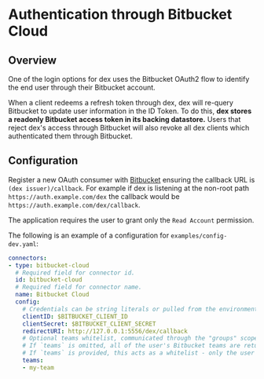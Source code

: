 # Authentication through Bitbucket Cloud

## Overview

One of the login options for dex uses the Bitbucket OAuth2 flow to identify the end user through their Bitbucket account.

When a client redeems a refresh token through dex, dex will re-query Bitbucket to update user information in the ID Token. To do this, __dex stores a readonly Bitbucket access token in its backing datastore.__ Users that reject dex's access through Bitbucket will also revoke all dex clients which authenticated them through Bitbucket.

## Configuration

Register a new OAuth consumer with [Bitbucket](https://confluence.atlassian.com/bitbucket/oauth-on-bitbucket-cloud-238027431.html) ensuring the callback URL is `(dex issuer)/callback`. For example if dex is listening at the non-root path `https://auth.example.com/dex` the callback would be `https://auth.example.com/dex/callback`.

The application requires the user to grant only the `Read Account` permission.

The following is an example of a configuration for `examples/config-dev.yaml`:

```yaml
connectors:
- type: bitbucket-cloud
  # Required field for connector id.
  id: bitbucket-cloud
  # Required field for connector name.
  name: Bitbucket Cloud
  config:
    # Credentials can be string literals or pulled from the environment.
    clientID: $BITBUCKET_CLIENT_ID
    clientSecret: $BITBUCKET_CLIENT_SECRET
    redirectURI: http://127.0.0.1:5556/dex/callback
    # Optional teams whitelist, communicated through the "groups" scope.
    # If `teams` is omitted, all of the user's Bitbucket teams are returned when the groups scope is present.
    # If `teams` is provided, this acts as a whitelist - only the user's Bitbucket teams that are in the configured `teams` below will go into the groups claim.  Conversely, if the user is not in any of the configured `teams`, the user will not be authenticated.
    teams:
    - my-team
```

